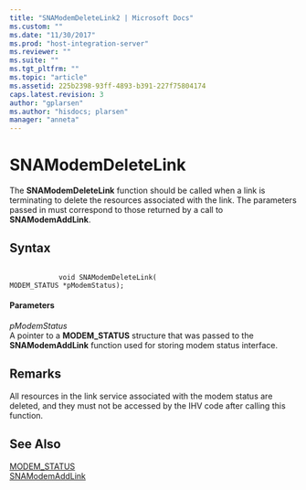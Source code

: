 ```yaml
---
title: "SNAModemDeleteLink2 | Microsoft Docs"
ms.custom: ""
ms.date: "11/30/2017"
ms.prod: "host-integration-server"
ms.reviewer: ""
ms.suite: ""
ms.tgt_pltfrm: ""
ms.topic: "article"
ms.assetid: 225b2398-93ff-4893-b391-227f75804174
caps.latest.revision: 3
author: "gplarsen"
ms.author: "hisdocs; plarsen"
manager: "anneta"
---
```

# SNAModemDeleteLink
The **SNAModemDeleteLink** function should be called when a link is terminating to delete the resources associated with the link. The parameters passed in must correspond to those returned by a call to **SNAModemAddLink**.  
  
## Syntax  
  
```  
  
            void SNAModemDeleteLink(   
MODEM_STATUS *pModemStatus);  
```  
  
#### Parameters  
 *pModemStatus*  
 A pointer to a **MODEM_STATUS** structure that was passed to the **SNAModemAddLink** function used for storing modem status interface.  
  
## Remarks  
 All resources in the link service associated with the modem status are deleted, and they must not be accessed by the IHV code after calling this function.  
  
## See Also  
 [MODEM_STATUS](../core/modem-status1.md)   
 [SNAModemAddLink](../core/snamodemaddlink1.md)
